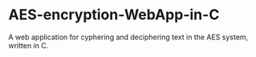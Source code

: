 # AES-encryption-WebApp-in-C
 A web application for cyphering and deciphering text in the AES system, written in C.
